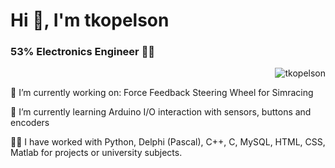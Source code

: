 <!-- ![MasterHead](https://indoanalytica.com/static/images/bannerr.gif) -->
<h1 text-align="left">Hi 👋, I'm tkopelson</h1>
<h3 text-align="center">53% Electronics Engineer 👨‍💻</h3>
<p><img align="right" src="https://github-readme-stats.vercel.app/api/top-langs?username=tkopelson&show_icons=true&title_color=ffffff&text_color=ffffff&bg_color=000000&locale=en&layout=compact" alt="tkopelson" /></p>

<br>
<p text-align="left" text-align= "justify">
🔭 I’m currently working on: Force Feedback Steering Wheel for Simracing </p>

<p text-align="left" text-align= "justify">🌱 I’m currently learning Arduino I/O interaction with sensors, buttons and encoders </p>

<p text-align="left" text-align= "justify">👨‍💻 I have worked with Python, Delphi (Pascal), C++, C, MySQL, HTML, CSS, Matlab for projects or university subjects. 
</p>








